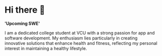 # Hi there 👋

**'Upcoming SWE'**

I am a dedicated college student at VCU with a strong passion for app and software development. My enthusiasm lies particularly in creating innovative solutions that enhance health and fitness, reflecting my personal interest in maintaining a healthy lifestyle.




<!--
**bvo24/bvo24** is a ✨ _special_ ✨ repository because its `README.md` (this file) appears on your GitHub profile.

Here are some ideas to get you started:

- 🔭 I’m currently working on ...
- 🌱 I’m currently learning ...
- 👯 I’m looking to collaborate on ...
- 🤔 I’m looking for help with ...
- 💬 Ask me about ...
- 📫 How to reach me: ...
- 😄 Pronouns: ...
- ⚡ Fun fact: ...
-->
